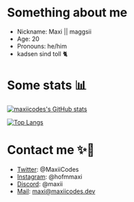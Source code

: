 # Something about me
 - Nickname: Maxi || maggsii
 - Age: 20
 - Pronouns: he/him
 - kadsen sind toll 🐈

# Some stats 📊
[![maxiicodes's GitHub stats](https://github-readme-stats.vercel.app/api?username=maxiicodes&count_private=true&show_icons=true&theme=catppuccin_mocha&include_all_commits=true&border_radius=25&border_color=4C40B2)](https://github.com/anuraghazra/github-readme-stats)

[![Top Langs](https://github-readme-stats.vercel.app/api/top-langs/?username=maxiicodes&langs_count=10&layout=compact&compact=true&theme=catppuccin_mocha&border_radius=25&border_color=4C40B2)](https://github.com/anuraghazra/github-readme-stats)

# Contact me ✨💖
 - [Twitter](https://twitter.com/MaxiiCodes): @MaxiiCodes
 - [Instagram](https://instagram.com/hofmmaxi): @hofmmaxi
 - [Discord](https://discord.com/users/463044315007156224): @maxii
 - [Mail](mailto:maxi@maxiicodes.dev): maxi@maxiicodes.dev

